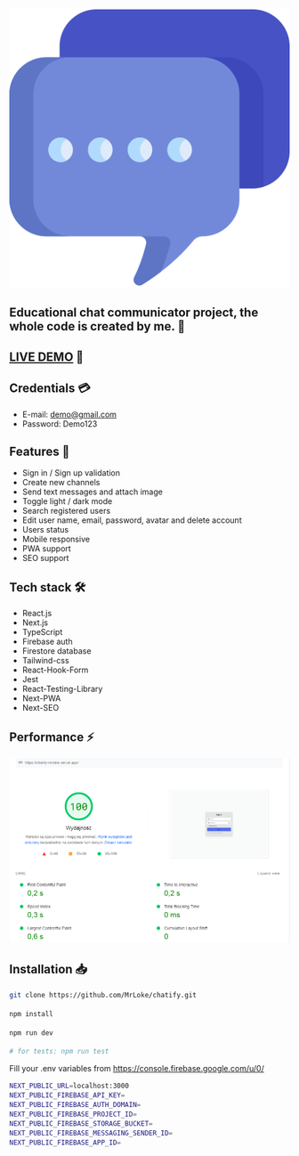 ![](public/images/icon-512x512.png)

## Educational chat communicator project, the whole code is created by me. 🎉

## [LIVE DEMO](https://chatify-mrloke.vercel.app/signin) 🚨

## Credentials 💳

- E-mail: demo@gmail.com
- Password: Demo123

## Features 🚀

- Sign in / Sign up validation
- Create new channels
- Send text messages and attach image
- Toggle light / dark mode
- Search registered users
- Edit user name, email, password, avatar and delete account
- Users status
- Mobile responsive
- PWA support
- SEO support

## Tech stack 🛠️

- React.js
- Next.js
- TypeScript
- Firebase auth
- Firestore database
- Tailwind-css
- React-Hook-Form
- Jest
- React-Testing-Library
- Next-PWA
- Next-SEO

## Performance ⚡

![](public/images/app-insights.png)

## Installation 📥

```bash
git clone https://github.com/MrLoke/chatify.git

npm install

npm run dev

# for tests: npm run test
```

Fill your .env variables from https://console.firebase.google.com/u/0/

```bash
NEXT_PUBLIC_URL=localhost:3000
NEXT_PUBLIC_FIREBASE_API_KEY=
NEXT_PUBLIC_FIREBASE_AUTH_DOMAIN=
NEXT_PUBLIC_FIREBASE_PROJECT_ID=
NEXT_PUBLIC_FIREBASE_STORAGE_BUCKET=
NEXT_PUBLIC_FIREBASE_MESSAGING_SENDER_ID=
NEXT_PUBLIC_FIREBASE_APP_ID=
```
